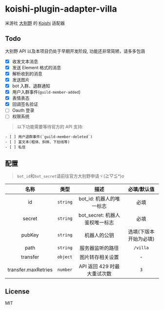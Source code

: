 # koishi-plugin-adapter-villa

米游社 [大别野](https://dby.miyoushe.com) 的 [Koishi](https://koishi.chat) 适配器

## Todo

大别野 API 以及本项目仍处于早期开发阶段, 功能还非常简陋，请多多包涵

- [x] 收发文本消息
- [x] 发送 Element 格式的消息
- [x] 解析收到的消息
- [x] 发送图片
- [x] bot 入群、退群通知
- [x] 用户入群事件(`guild-member-added`)
- [x] 表情表态
- [x] 回调签名验证
- [ ] Oauth 登录
- [ ] 权限系统

> 以下功能需要等待官方的 API 支持:

    - [ ] 用户退群事件(`guild-member-deleted`)
    - [ ] 富文本(粗体、斜体、下划线等)
    - [ ] 私信

## 配置

> `bot_id`和`bot_secret`请前往官方大别野申请ヾ(≧▽≦\*)o

|        名称         |   类型   |              描述              |      必填/默认值       |
| :-----------------: | :------: | :----------------------------: | :--------------------: |
|         id          | `string` |    bot_id: 机器人的唯一标志    |          必填          |
|       secret        | `string` | bot_secret: 机器人鉴权唯一标志 |          必填          |
|       pubKey        | `string` |          机器人的公钥          | 选填(下版本开始为必填) |
|        path         | `string` |        服务器监听的路径        |        `/villa`        |
|      transfer       | `object` |        图片转存相关设置        |           -            |
| transfer.maxRetries | `number` |  API 返回 429 时最大重试次数   |          `3`           |

## License

MIT
